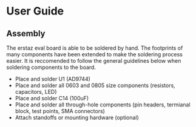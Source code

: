 # User Guide

## Assembly

The erstaz eval board is able to be soldered by hand. The footprints of many components have been extended to make the soldering process easier. It is reccomended to follow the general guidelines below when soldering components to the board.

  - Place and solder U1 (AD9744)
  - Place and solder all 0603 and 0805 size components (resistors, capacitors, LED)
  - Place and solder C14 (100uF)
  - Place and solder all through-hole components (pin headers, termianal block, test points, SMA connectors)
  - Attach standoffs or mounting hardware (optional)

